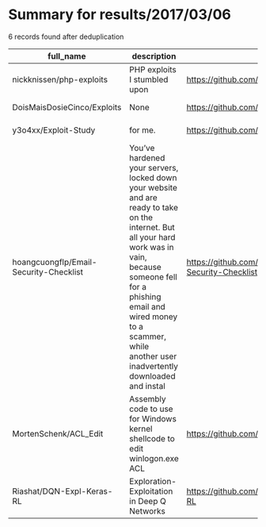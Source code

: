 
# Summary for results/2017/03/06
    
6 records found after deduplication

| full_name | description | html_url | matched_list | matched_count | pushed_at | size | stargazers_count | language | forks_count | vul_ids |
|----------------------------------------|------------------------------------------------------------------------------------------------------------------------------------------------------------------------------------------------------------------------------------------------------------------|-----------------------------------------------------------|----------------|-----------------|---------------------------|--------|--------------------|------------|---------------|-----------|
| nickknissen/php-exploits | PHP exploits I stumbled upon | https://github.com/nickknissen/php-exploits | ['exploit'] | 1 | 2017-03-06 09:22:26+00:00 | 18 | 0 | PHP | 0 | [] |
| DoisMaisDosieCinco/Exploits | None | https://github.com/DoisMaisDosieCinco/Exploits | ['exploit'] | 1 | 2017-03-06 00:18:52+00:00 | 0 | 0 | | 0 | [] |
| y3o4xx/Exploit-Study | for me. | https://github.com/y3o4xx/Exploit-Study | ['exploit'] | 1 | 2017-03-06 05:16:14+00:00 | 3 | 0 | Python | 0 | [] |
| hoangcuongflp/Email-Security-Checklist | You’ve hardened your servers, locked down your website and are ready to take on the internet. But all your hard work was in vain, because someone fell for a phishing email and wired money to a scammer, while another user inadvertently downloaded and instal | https://github.com/hoangcuongflp/Email-Security-Checklist | ['exploit'] | 1 | 2017-03-06 07:05:36+00:00 | 7 | 3 | | 1 | [] |
| MortenSchenk/ACL_Edit | Assembly code to use for Windows kernel shellcode to edit winlogon.exe ACL | https://github.com/MortenSchenk/ACL_Edit | ['shellcode'] | 1 | 2017-03-06 14:13:31+00:00 | 1 | 12 | Assembly | 9 | [] |
| Riashat/DQN-Expl-Keras-RL | Exploration-Exploitation in Deep Q Networks | https://github.com/Riashat/DQN-Expl-Keras-RL | ['exploit'] | 1 | 2017-03-06 15:07:13+00:00 | 0 | 0 | | 0 | [] |
